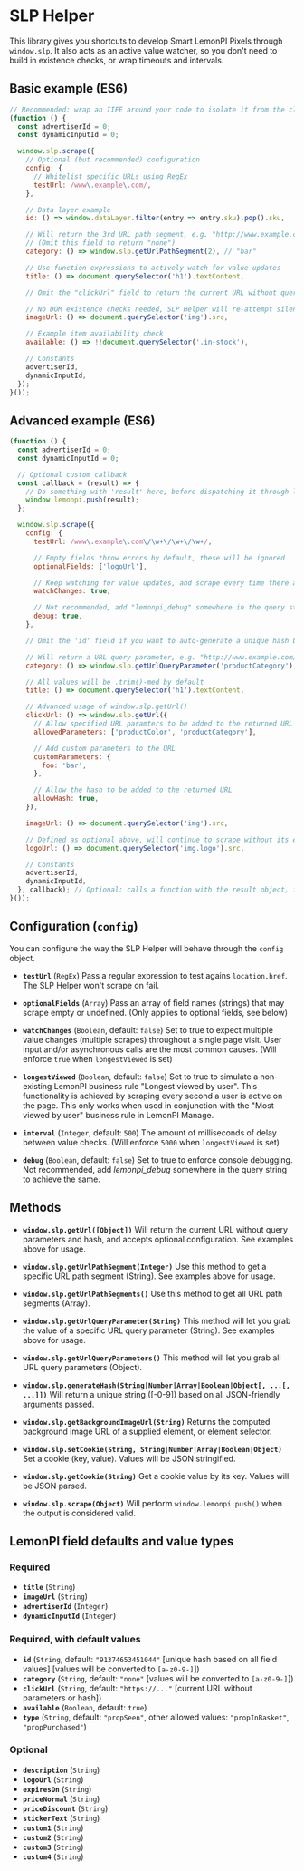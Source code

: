 # SLP Helper

This library gives you shortcuts to develop Smart LemonPI Pixels through `window.slp`. It also acts as an active value watcher, so you don't need to build in existence checks, or wrap timeouts and intervals.

## Basic example (ES6)

```javascript
// Recommended: wrap an IIFE around your code to isolate it from the client website
(function () {
  const advertiserId = 0;
  const dynamicInputId = 0;

  window.slp.scrape({
    // Optional (but recommended) configuration
    config: {
      // Whitelist specific URLs using RegEx
      testUrl: /www\.example\.com/,
    },

    // Data layer example
    id: () => window.dataLayer.filter(entry => entry.sku).pop().sku,

    // Will return the 3rd URL path segment, e.g. "http://www.example.com/test/foo/bar/"
    // (Omit this field to return "none")
    category: () => window.slp.getUrlPathSegment(2), // "bar"

    // Use function expressions to actively watch for value updates
    title: () => document.querySelector('h1').textContent,

    // Omit the "clickUrl" field to return the current URL without query parameters or hash

    // No DOM existence checks needed, SLP Helper will re-attempt silently until a non-empty value is returned
    imageUrl: () => document.querySelector('img').src,

    // Example item availability check
    available: () => !!document.querySelector('.in-stock'),

    // Constants
    advertiserId,
    dynamicInputId,
  });
}());
```

## Advanced example (ES6)

```javascript
(function () {
  const advertiserId = 0;
  const dynamicInputId = 0;

  // Optional custom callback
  const callback = (result) => {
    // Do something with 'result' here, before dispatching it through lemonpi.push
    window.lemonpi.push(result);
  };

  window.slp.scrape({
    config: {
      testUrl: /www\.example\.com\/\w+\/\w+\/\w+/,

      // Empty fields throw errors by default, these will be ignored
      optionalFields: ['logoUrl'],

      // Keep watching for value updates, and scrape every time there are changes
      watchChanges: true,

      // Not recommended, add "lemonpi_debug" somewhere in the query string or hash instead
      debug: true,
    },

    // Omit the 'id' field if you want to auto-generate a unique hash based on all values below

    // Will return a URL query parameter, e.g. "http://www.example.com/?productCategory=foo"
    category: () => window.slp.getUrlQueryParameter('productCategory'), // "foo"

    // All values will be .trim()-med by default
    title: () => document.querySelector('h1').textContent,

    // Advanced usage of window.slp.getUrl()
    clickUrl: () => window.slp.getUrl({
      // Allow specified URL paramters to be added to the returned URL
      allowedParameters: ['productColor', 'productCategory'],

      // Add custom parameters to the URL
      customParameters: {
        foo: 'bar',
      },

      // Allow the hash to be added to the returned URL
      allowHash: true,
    }),

    imageUrl: () => document.querySelector('img').src,

    // Defined as optional above, will continue to scrape without its existence
    logoUrl: () => document.querySelector('img.logo').src,

    // Constants
    advertiserId,
    dynamicInputId,
  }, callback); // Optional: calls a function with the result object, instead of pushing to LemonPI
}());
```

## Configuration (`config`)

You can configure the way the SLP Helper will behave through the `config` object.

* **`testUrl`** (`RegEx`)
Pass a regular expression to test agains `location.href`. The SLP Helper won't scrape on fail.

* **`optionalFields`** (`Array`)
Pass an array of field names (strings) that may scrape empty or undefined. (Only applies to optional fields, see below)

* **`watchChanges`** (`Boolean`, default: `false`)
Set to true to expect multiple value changes (multiple scrapes) throughout a single page visit. User input and/or asynchronous calls are the most common causes. (Will enforce `true` when `longestViewed` is set)

* **`longestViewed`** (`Boolean`, default: `false`)
Set to true to simulate a non-existing LemonPI business rule "Longest viewed by user". This functionality is achieved by scraping every second a user is active on the page. This only works when used in conjunction with the "Most viewed by user" business rule in LemonPI Manage.

* **`interval`** (`Integer`, default: `500`)
The amount of milliseconds of delay between value checks. (Will enforce `5000` when `longestViewed` is set)

* **`debug`** (`Boolean`, default: `false`)
Set to true to enforce console debugging. Not recommended, add *lemonpi_debug* somewhere in the query string to achieve the same.

## Methods

* **`window.slp.getUrl([Object])`**
Will return the current URL without query parameters and hash, and accepts optional configuration. See examples above for usage.

* **`window.slp.getUrlPathSegment(Integer)`**
Use this method to get a specific URL path segment (String). See examples above for usage.

* **`window.slp.getUrlPathSegments()`**
Use this method to get all URL path segments (Array).

* **`window.slp.getUrlQueryParameter(String)`**
This method will let you grab the value of a specific URL query parameter (String). See examples above for usage.

* **`window.slp.getUrlQueryParameters()`**
This method will let you grab all URL query parameters (Object).

* **`window.slp.generateHash(String|Number|Array|Boolean|Object[, ...[, ...]])`**
Will return a unique string ([-0-9]) based on all JSON-friendly arguments passed.

* **`window.slp.getBackgroundImageUrl(String)`**
Returns the computed background image URL of a supplied element, or element selector.

* **`window.slp.setCookie(String, String|Number|Array|Boolean|Object)`**
Set a cookie (key, value). Values will be JSON stringified.

* **`window.slp.getCookie(String)`**
Get a cookie value by its key. Values will be JSON parsed.

* **`window.slp.scrape(Object)`**
Will perform `window.lemonpi.push()` when the output is considered valid.

## LemonPI field defaults and value types

### Required

* **`title`** (`String`)
* **`imageUrl`** (`String`)
* **`advertiserId`** (`Integer`)
* **`dynamicInputId`** (`Integer`)

### Required, with default values

* **`id`** (`String`, default: `"91374653451044"` [unique hash based on all field values] [values will be converted to `[a-z0-9-]`])
* **`category`** (`String`, default: `"none"` [values will be converted to `[a-z0-9-]`])
* **`clickUrl`** (`String`, default: `"https://..."` [current URL without parameters or hash])
* **`available`** (`Boolean`, default: `true`)
* **`type`** (`String`, default: `"propSeen"`, other allowed values: `"propInBasket"`, `"propPurchased"`)

### Optional

* **`description`** (`String`)
* **`logoUrl`** (`String`)
* **`expiresOn`** (`String`)
* **`priceNormal`** (`String`)
* **`priceDiscount`** (`String`)
* **`stickerText`** (`String`)
* **`custom1`** (`String`)
* **`custom2`** (`String`)
* **`custom3`** (`String`)
* **`custom4`** (`String`)

